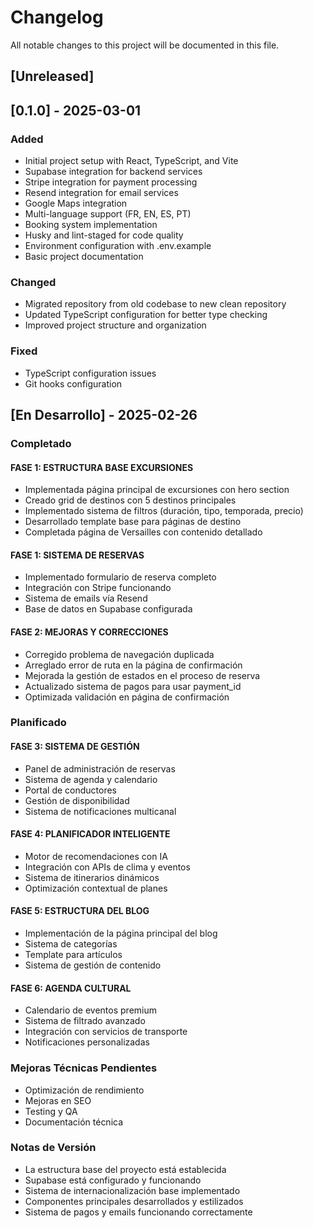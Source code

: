 # Changelog

All notable changes to this project will be documented in this file.

## [Unreleased]

## [0.1.0] - 2025-03-01

### Added
- Initial project setup with React, TypeScript, and Vite
- Supabase integration for backend services
- Stripe integration for payment processing
- Resend integration for email services
- Google Maps integration
- Multi-language support (FR, EN, ES, PT)
- Booking system implementation
- Husky and lint-staged for code quality
- Environment configuration with .env.example
- Basic project documentation

### Changed
- Migrated repository from old codebase to new clean repository
- Updated TypeScript configuration for better type checking
- Improved project structure and organization

### Fixed
- TypeScript configuration issues
- Git hooks configuration

## [En Desarrollo] - 2025-02-26

### Completado 

#### FASE 1: ESTRUCTURA BASE EXCURSIONES
- Implementada página principal de excursiones con hero section
- Creado grid de destinos con 5 destinos principales
- Implementado sistema de filtros (duración, tipo, temporada, precio)
- Desarrollado template base para páginas de destino
- Completada página de Versailles con contenido detallado

#### FASE 1: SISTEMA DE RESERVAS
- Implementado formulario de reserva completo
- Integración con Stripe funcionando
- Sistema de emails vía Resend
- Base de datos en Supabase configurada

#### FASE 2: MEJORAS Y CORRECCIONES
- Corregido problema de navegación duplicada
- Arreglado error de ruta en la página de confirmación
- Mejorada la gestión de estados en el proceso de reserva
- Actualizado sistema de pagos para usar payment_id
- Optimizada validación en página de confirmación

### Planificado

#### FASE 3: SISTEMA DE GESTIÓN
- Panel de administración de reservas
- Sistema de agenda y calendario
- Portal de conductores
- Gestión de disponibilidad
- Sistema de notificaciones multicanal

#### FASE 4: PLANIFICADOR INTELIGENTE
- Motor de recomendaciones con IA
- Integración con APIs de clima y eventos
- Sistema de itinerarios dinámicos
- Optimización contextual de planes

#### FASE 5: ESTRUCTURA DEL BLOG
- Implementación de la página principal del blog
- Sistema de categorías
- Template para artículos
- Sistema de gestión de contenido

#### FASE 6: AGENDA CULTURAL
- Calendario de eventos premium
- Sistema de filtrado avanzado
- Integración con servicios de transporte
- Notificaciones personalizadas

### Mejoras Técnicas Pendientes 
- Optimización de rendimiento
- Mejoras en SEO
- Testing y QA
- Documentación técnica

### Notas de Versión
- La estructura base del proyecto está establecida
- Supabase está configurado y funcionando
- Sistema de internacionalización base implementado
- Componentes principales desarrollados y estilizados
- Sistema de pagos y emails funcionando correctamente
